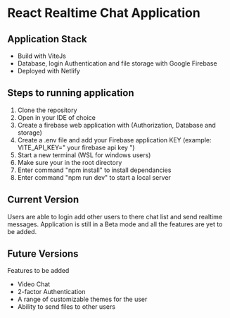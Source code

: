 # React Realtime Chat Application

## Application Stack

- Build with ViteJs
- Database, login Authentication and file storage with Google Firebase
- Deployed with Netlify

## Steps to running application

1. Clone the repository
2. Open in your IDE of choice
3. Create a firebase web application with (Authorization, Database and storage)
4. Create a .env file and add your Firebase application KEY (example: VITE_API_KEY=" your firebase api key ")
5. Start a new terminal (WSL for windows users)
6. Make sure your in the root directory
7. Enter command "npm install" to install dependancies
8. Enter command "npm run dev" to start a local server


## Current Version

Users are able to login add other users to there chat list and send realtime messages. Application is still in a Beta mode and all the features are yet to be added.

## Future Versions

Features to be added
- Video Chat
- 2-factor Authentication
- A range of customizable themes for the user
- Ability to send files to other users